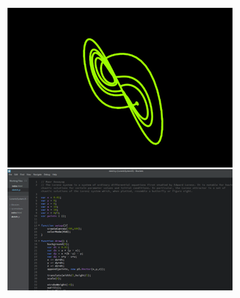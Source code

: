 ![alt text](https://github.com/MaorAssayag/JavaScript/blob/master/LorentzSystemJS/screenshots/screenshot1.png)
![alt text](https://github.com/MaorAssayag/JavaScript/blob/master/LorentzSystemJS/screenshots/screenshot2.png)

